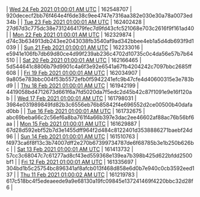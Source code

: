 | [Wed 24 Feb 2021 01:00:01 AM UTC](https://transfer.sh/e9VFg/trcninja-dbdump-20210224010001.tar.bz2) | 162548707 | 920dececf2bb76f464e4f6de38c9ee4747e7316aa382e030e30a78a0073ed34b | 
| [Tue 23 Feb 2021 01:00:01 AM UTC](https://transfer.sh/lhojF/trcninja-dbdump-20210223010001.tar.bz2) | 162402428 | 27d67d3c775dc38e7312464179fec7d9fd43cfc521068e703c2616f9f161ad40 | 
| [Mon 22 Feb 2021 01:00:01 AM UTC](https://transfer.sh/2ludH/trcninja-dbdump-20210222010001.tar.bz2) | 162329874 | d74c3b634913db243ee2043038fb3540af9ad342bbee4eb1a5d4db693f9d1039 | 
| [Sun 21 Feb 2021 01:00:01 AM UTC](https://transfer.sh/JdnGy/trcninja-dbdump-20210221010001.tar.bz2) | 162233016 | e5941e106fb7db69d80ce4d99f239ab236c4702d10735c0c4da56e57b7b64510 | 
| [Sat 20 Feb 2021 01:00:01 AM UTC](https://transfer.sh/yzxvd/trcninja-dbdump-20210220010001.tar.bz2) | 162166465 | 5d544641c8806b79d9901c4a6f3e92e6541a67fb4204242c7097bbc2685ff608 | 
| [Fri 19 Feb 2021 01:00:01 AM UTC](https://transfer.sh/aSpNU/trcninja-dbdump-20210219010001.tar.bz2) | 162034907 | 9a805e783bbc004f53b5572efb0f5942241efc9b47cfe4d40600315e3e783bd9 | 
| [Thu 18 Feb 2021 01:00:01 AM UTC](https://transfer.sh/4z3rX/trcninja-dbdump-20210218010001.tar.bz2) | 161942199 | 4419058bd4712673d661f6a7fd5020da7f5edc2d45b42c87f1091e9e16f120ab | 
| [Wed 17 Feb 2021 01:00:01 AM UTC](https://transfer.sh/kyIW6/trcninja-dbdump-20210217010001.tar.bz2) | 161798031 | 3984e031989849fd82b3c6556eb76b85842f4e696552d2ce00500b40dafad0bb | 
| [Tue 16 Feb 2021 01:00:01 AM UTC](https://transfer.sh/rfvVx/trcninja-dbdump-20210216010001.tar.bz2) | 161732675 | abc69beba66c2c56ef6a8ba761f4a66b397e3dac2ee46602af88ac76b56bf6aa | 
| [Mon 15 Feb 2021 01:00:01 AM UTC](https://transfer.sh/63s7K/trcninja-dbdump-20210215010001.tar.bz2) | 161629887 | 67d28d592ebf52b7d3e1455dff964f2d484c8122401d3538886271baebf24d96 | 
| [Sun 14 Feb 2021 01:00:01 AM UTC](https://transfer.sh/wAhuu/trcninja-dbdump-20210214010001.tar.bz2) | 161510763 | f4973ca6f8f13c3b74007dff2e270b67399734787de6f68785b3e1b250b626bc | 
| [Sat 13 Feb 2021 01:00:01 AM UTC](https://transfer.sh/uenP6/trcninja-dbdump-20210213010001.tar.bz2) | 161413732 | 57cc3c68047c7c61277ad8cf43ed559368e139ea7b398b425d622bfdd2500bf1 | 
| [Fri 12 Feb 2021 01:00:01 AM UTC](https://transfer.sh/bn62c/trcninja-dbdump-20210212010001.tar.bz2) | 161335697 | 304bd1b5c25754bc896341af8afcb013f468d858e6d0b7e940c0cb3592eed137 | 
| [Thu 11 Feb 2021 01:00:02 AM UTC](https://transfer.sh/aFORR/trcninja-dbdump-20210211010002.tar.bz2) | 161219783 | 617c518bc4f5edeaeede9a9e68130a19fc09845e137241469f4220bbc32d28f6 | 
